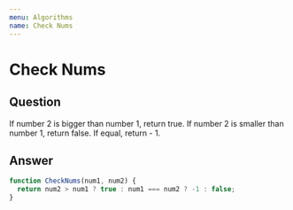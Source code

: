 ```yaml
---
menu: Algorithms
name: Check Nums
---
```


# Check Nums

## Question

If number 2 is bigger than number 1, return true.
If number 2 is smaller than number 1, return false.
If equal, return - 1.

## Answer

```javascript
function CheckNums(num1, num2) {
  return num2 > num1 ? true : num1 === num2 ? -1 : false;
}
```
